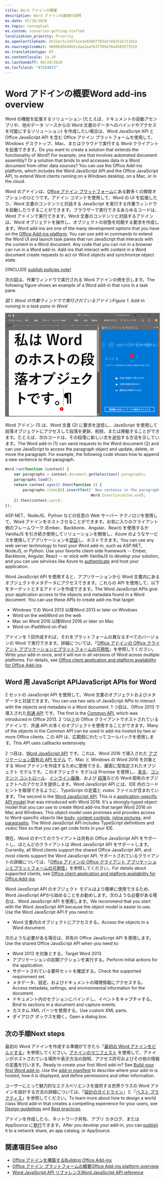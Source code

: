 ```yaml
---
title: Word アドインの概要
description: Word アドインの基礎の説明
ms.date: 07/28/2020
ms.topic: conceptual
ms.custom: scenarios:getting-started
localization_priority: Priority
ms.openlocfilehash: b531ec5c2a5fa1e3e9366f703a57e815a5711b5a
ms.sourcegitcommit: 9609bd5b4982cdaa2ea7637709a78a45835ffb19
ms.translationtype: HT
ms.contentlocale: ja-JP
ms.lasthandoff: 08/28/2020
ms.locfileid: "47293073"
---
```

# <a name="word-add-ins-overview"></a><span data-ttu-id="b201d-103">Word アドインの概要</span><span class="sxs-lookup"><span data-stu-id="b201d-103">Word add-ins overview</span></span>

<span data-ttu-id="b201d-p101">Word の機能を拡張するソリューション (たとえば、ドキュメントの自動アセンブリや、他のデータ ソースからの Word 文書のデータへのバインドやアクセスを可能にするソリューション) を作成したい場合は、Word JavaScript API と Office JavaScript API を含む Office アドイン プラットフォームを使用して、Windows デスクトップ、Mac、またはクラウドで実行する Word クライアントを拡張できます。</span><span class="sxs-lookup"><span data-stu-id="b201d-p101">Do you want to create a solution that extends the functionality of Word? For example, one that involves automated document assembly? Or a solution that binds to and accesses data in a Word document from other data sources? You can use the Office Add-ins platform, which includes the Word JavaScript API and the Office JavaScript API, to extend Word clients running on a Windows desktop, on a Mac, or in the cloud.</span></span>

<span data-ttu-id="b201d-p102">Word のアドインは、[Office アドイン プラットフォーム](../overview/office-add-ins.md)にある数多くの開発オプションのひとつです。アドイン コマンドを使用して、Word の UI を拡張したり、Word 文書のコンテンツと対話する JavaScript を実行する作業ウィンドウを起動したりすることができます。ブラウザーで実行できるあらゆるコードは、Word アドインで実行できます。Word 文書のコンテンツと対話するアドインは、Word オブジェクトを操作し、オブジェクトの状態を同期する要求を作成します。</span><span class="sxs-lookup"><span data-stu-id="b201d-p102">Word add-ins are one of the many development options that you have on the [Office Add-ins platform](../overview/office-add-ins.md). You can use add-in commands to extend the Word UI and launch task panes that run JavaScript that interacts with the content in a Word document. Any code that you can run in a browser can run in a Word add-in. Add-ins that interact with content in a Word document create requests to act on Word objects and synchronize object state.</span></span>

[!INCLUDE [publish policies note](../includes/note-publish-policies.md)]

<span data-ttu-id="b201d-112">次の図は、作業ウィンドウで実行される Word アドインの例を示します。</span><span class="sxs-lookup"><span data-stu-id="b201d-112">The following figure shows an example of a Word add-in that runs in a task pane.</span></span>

<span data-ttu-id="b201d-113">*図 1. Word の作業ウィンドウで実行されているアドイン*</span><span class="sxs-lookup"><span data-stu-id="b201d-113">*Figure 1. Add-in running in a task pane in Word*</span></span>

![Word の作業ウィンドウで実行されているアドイン](../images/word-add-in-show-host-client.png)

<span data-ttu-id="b201d-p103">Word アドイン (1) は、Word 文書 (2) に要求を送信し、JavaScript を使用して段落オブジェクトにアクセスして段落を更新、削除、または移動することができます。たとえば、次のコードは、その段落に新しい文を追加する方法を示しています。</span><span class="sxs-lookup"><span data-stu-id="b201d-p103">The Word add-in (1) can send requests to the Word document (2) and can use JavaScript to access the paragraph object and update, delete, or move the paragraph. For example, the following code shows how to append a new sentence to that paragraph.</span></span>

```js
Word.run(function (context) {
    var paragraphs = context.document.getSelection().paragraphs;
    paragraphs.load();
    return context.sync().then(function () {
        paragraphs.items[0].insertText(' New sentence in the paragraph.',
                                       Word.InsertLocation.end);
    }).then(context.sync);
});

```

<span data-ttu-id="b201d-p104">ASP.NET、NodeJS、Python などの任意の Web サーバー テクノロジを使用して、Word アドインをホストさせることができます。お気に入りのクライアント側のフレームワーク (Ember、Backbone、Angular、React) を使用するか VanillaJS を引き続き使用してソリューションを開発し、Azure のようなサービスを使用してアプリケーションを[認証](../develop/overview-authn-authz.md)し、ホストできます。</span><span class="sxs-lookup"><span data-stu-id="b201d-p104">You can use any web server technology to host your Word add-in, such as ASP.NET, NodeJS, or Python. Use your favorite client-side framework -- Ember, Backbone, Angular, React -- or stick with VanillaJS to develop your solution, and you can use services like Azure to [authenticate](../develop/overview-authn-authz.md) and host your application.</span></span>

<span data-ttu-id="b201d-p105">Word JavaScript API を使用すると、アプリケーションから Word 文書内にあるオブジェクトやメタデータにアクセスできます。これらの API を使用して、以下をターゲットとするアドインを作成できます。</span><span class="sxs-lookup"><span data-stu-id="b201d-p105">The Word JavaScript APIs give your application access to the objects and metadata found in a Word document. You can use these APIs to create add-ins that target:</span></span>

* <span data-ttu-id="b201d-121">Windows での Word 2013 以降</span><span class="sxs-lookup"><span data-stu-id="b201d-121">Word 2013 or later on Windows</span></span>
* <span data-ttu-id="b201d-122">Word on the web</span><span class="sxs-lookup"><span data-stu-id="b201d-122">Word on the web</span></span>
* <span data-ttu-id="b201d-123">Mac on Word 2016 以降</span><span class="sxs-lookup"><span data-stu-id="b201d-123">Word 2016 or later on Mac</span></span>
* <span data-ttu-id="b201d-124">Word on iPad</span><span class="sxs-lookup"><span data-stu-id="b201d-124">Word on iPad</span></span>

<span data-ttu-id="b201d-p106">アドインを 1 回作成すれば、それをプラットフォームの異なるすべてのバージョンの Word で実行できます。詳細については、「[Office アドインの Office クライアント アプリケーションとプラットフォームの可用性](../overview/office-add-in-availability.md)」を参照してください。</span><span class="sxs-lookup"><span data-stu-id="b201d-p106">Write your add-in once, and it will run in all versions of Word across multiple platforms. For details, see [Office client application and platform availability for Office Add-ins](../overview/office-add-in-availability.md).</span></span>

## <a name="javascript-apis-for-word"></a><span data-ttu-id="b201d-127">Word 用 JavaScript API</span><span class="sxs-lookup"><span data-stu-id="b201d-127">JavaScript APIs for Word</span></span>

<span data-ttu-id="b201d-128">2 セットの JavaScript API を使用して、Word 文書のオブジェクトおよびメタデータと対話できます。</span><span class="sxs-lookup"><span data-stu-id="b201d-128">You can use two sets of JavaScript APIs to interact with the objects and metadata in a Word document.</span></span> <span data-ttu-id="b201d-129">1 つ目は、Office 2013 で導入された[共通 API](/javascript/api/office) です。</span><span class="sxs-lookup"><span data-stu-id="b201d-129">The first is the [Common API](/javascript/api/office), which was introduced in Office 2013.</span></span> <span data-ttu-id="b201d-130">2 つ以上の Office クライアントでホストされているアドインで、共通 API の多くのオブジェクトを使用することができます。</span><span class="sxs-lookup"><span data-stu-id="b201d-130">Many of the objects in the Common API can be used in add-ins hosted by two or more Office clients.</span></span> <span data-ttu-id="b201d-131">この API は、広範囲にわたってコールバックを使用します。</span><span class="sxs-lookup"><span data-stu-id="b201d-131">This API uses callbacks extensively.</span></span>

<span data-ttu-id="b201d-p108">2 つ目は、[Word JavaScript API](/javascript/api/word) です。これは、Word 2016 で導入された [アプリケーション固有の API モデル](../develop/application-specific-api-model.md) で、Mac と Windows の Word 2016 を対象とする Word アドインを作成するために使用できる、厳密に型指定されたオブジェクト モデルです。このオブジェクト モデルは Promise を使用し、[本文](/javascript/api/word/word.body)、[コンテンツ コントロール](/javascript/api/word/word.contentcontrol)、[インライン画像](/javascript/api/word/word.inlinepicture)、および [段落](/javascript/api/word/word.paragraph)などの Word 固有のオブジェクトへのアクセスを提供します。Word JavaScript API には、IDE 内のコード ヒントを取得できるように、TypeScript の定義と vsdoc ファイルが含まれています。</span><span class="sxs-lookup"><span data-stu-id="b201d-p108">The second is the [Word JavaScript API](/javascript/api/word). This is a [application-specific API model](../develop/application-specific-api-model.md) that was introduced with Word 2016. It's a strongly-typed object model that you can use to create Word add-ins that target Word 2016 on Mac and Windows. This object model uses promises and provides access to Word-specific objects like [body](/javascript/api/word/word.body), [content controls](/javascript/api/word/word.contentcontrol), [inline pictures](/javascript/api/word/word.inlinepicture), and [paragraphs](/javascript/api/word/word.paragraph). The Word JavaScript API includes TypeScript definitions and vsdoc files so that you can get code hints in your IDE.</span></span>

<span data-ttu-id="b201d-137">現在、Word のすべてのクライアントは共有の Office JavaScript API をサポートし、ほとんどのクライアントは Word JavaScript API をサポートします。</span><span class="sxs-lookup"><span data-stu-id="b201d-137">Currently, all Word clients support the shared Office JavaScript API, and most clients support the Word JavaScript API.</span></span> <span data-ttu-id="b201d-138">サポートされているクライアントの詳細については、「[Office アドインの Office クライアント アプリケーションとプラットフォームの可用性](../overview/office-add-in-availability.md)」を参照してください。</span><span class="sxs-lookup"><span data-stu-id="b201d-138">For details about supported clients, see [Office client application and platform availability for Office Add-ins](../overview/office-add-in-availability.md).</span></span>

<span data-ttu-id="b201d-p110">Word JavaScript API のオブジェクト モデルはより簡単に使用できるため、Word JavaScript APから始めることをお勧めします。次のような必要がある場合は、Word JavaScript API を使用します。</span><span class="sxs-lookup"><span data-stu-id="b201d-p110">We recommend that you start with the Word JavaScript API because the object model is easier to use. Use the Word JavaScript API if you need to:</span></span>

* <span data-ttu-id="b201d-141">Word 文書内のオブジェクトにアクセスする。</span><span class="sxs-lookup"><span data-stu-id="b201d-141">Access the objects in a Word document.</span></span>

<span data-ttu-id="b201d-142">次のような必要がある場合は、共有の Office JavaScript API を使用します。</span><span class="sxs-lookup"><span data-stu-id="b201d-142">Use the shared Office JavaScript API when you need to:</span></span>

* <span data-ttu-id="b201d-143">Word 2013 を対象とする。</span><span class="sxs-lookup"><span data-stu-id="b201d-143">Target Word 2013.</span></span>
* <span data-ttu-id="b201d-144">アプリケーションの初期アクションを実行する。</span><span class="sxs-lookup"><span data-stu-id="b201d-144">Perform initial actions for the application.</span></span>
* <span data-ttu-id="b201d-145">サポートされている要件セットを確認する。</span><span class="sxs-lookup"><span data-stu-id="b201d-145">Check the supported requirement set.</span></span>
* <span data-ttu-id="b201d-146">メタデータ、設定、およびドキュメントの環境情報にアクセスする。</span><span class="sxs-lookup"><span data-stu-id="b201d-146">Access metadata, settings, and environmental information for the document.</span></span>
* <span data-ttu-id="b201d-147">ドキュメント内のセクションにバインドし、イベントをキャプチャする。</span><span class="sxs-lookup"><span data-stu-id="b201d-147">Bind to sections in a document and capture events.</span></span>
* <span data-ttu-id="b201d-148">カスタム XML パーツを使用する。</span><span class="sxs-lookup"><span data-stu-id="b201d-148">Use custom XML parts.</span></span>
* <span data-ttu-id="b201d-149">ダイアログ ボックスを開く。</span><span class="sxs-lookup"><span data-stu-id="b201d-149">Open a dialog box.</span></span>

## <a name="next-steps"></a><span data-ttu-id="b201d-150">次の手順</span><span class="sxs-lookup"><span data-stu-id="b201d-150">Next steps</span></span>

<span data-ttu-id="b201d-p111">最初の Word アドインを作成する準備ができたら「[最初の Word アドインをビルドする](word-add-ins.md)」を参照してください。[アドインのマニフェスト](../develop/add-in-manifests.md) を使用して、アドインがホストされている場所や表示方法の説明、アクセス許可およびその他の情報の定義を行います。</span><span class="sxs-lookup"><span data-stu-id="b201d-p111">Ready to create your first Word add-in? See [Build your first Word add-in](word-add-ins.md). Use the [add-in manifest](../develop/add-in-manifests.md) to describe where your add-in is hosted, how it is displayed, and define permissions and other information.</span></span>

<span data-ttu-id="b201d-154">ユーザーにとって魅力的なエクスペリエンスを提供する世界クラスの Word アドインを設計する方法の詳細については、「[設計のガイドライン](../design/add-in-design.md)」と「[ベスト プラクティス](../concepts/add-in-development-best-practices.md)」を参照してください。</span><span class="sxs-lookup"><span data-stu-id="b201d-154">To learn more about how to design a world class Word add-in that creates a compelling experience for your users, see [Design guidelines](../design/add-in-design.md) and [Best practices](../concepts/add-in-development-best-practices.md).</span></span>

<span data-ttu-id="b201d-155">アドインを作成したら、ネットワーク共有、アプリ カタログ、または AppSource に[発行](../publish/publish.md)できます。</span><span class="sxs-lookup"><span data-stu-id="b201d-155">After you develop your add-in, you can [publish](../publish/publish.md) it to a network share, an app catalog, or AppSource.</span></span>

## <a name="see-also"></a><span data-ttu-id="b201d-156">関連項目</span><span class="sxs-lookup"><span data-stu-id="b201d-156">See also</span></span>

* [<span data-ttu-id="b201d-157">Office アドインを構築する</span><span class="sxs-lookup"><span data-stu-id="b201d-157">Building Office Add-ins</span></span>](../overview/office-add-ins-fundamentals.md)
* [<span data-ttu-id="b201d-158">Office アドイン プラットフォームの概要</span><span class="sxs-lookup"><span data-stu-id="b201d-158">Office Add-ins platform overview</span></span>](../overview/office-add-ins.md)
* [<span data-ttu-id="b201d-159">Word JavaScript API リファレンス</span><span class="sxs-lookup"><span data-stu-id="b201d-159">Word JavaScript API reference</span></span>](../reference/overview/word-add-ins-reference-overview.md)
